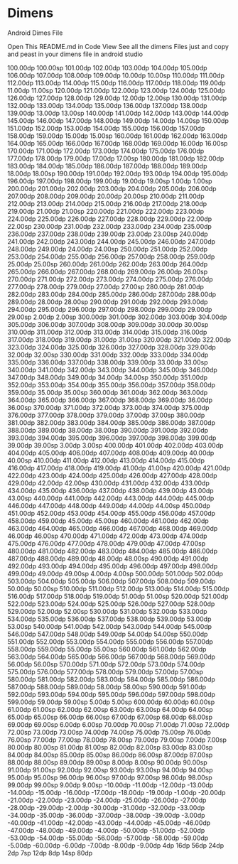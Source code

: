 # Dimens
Android Dimes File

Open This README.md in Code View See all the dimens Files just and copy and peast in your dimens file in android studio

 <dimen name="_100sdp">100.00dp</dimen>
    <dimen name="_100ssp">100.00sp</dimen>
    <dimen name="_101sdp">101.00dp</dimen>
    <dimen name="_102sdp">102.00dp</dimen>
    <dimen name="_103sdp">103.00dp</dimen>
    <dimen name="_104sdp">104.00dp</dimen>
    <dimen name="_105sdp">105.00dp</dimen>
    <dimen name="_106sdp">106.00dp</dimen>
    <dimen name="_107sdp">107.00dp</dimen>
    <dimen name="_108sdp">108.00dp</dimen>
    <dimen name="_109sdp">109.00dp</dimen>
    <dimen name="_10sdp">10.00dp</dimen>
    <dimen name="_10ssp">10.00sp</dimen>
    <dimen name="_110sdp">110.00dp</dimen>
    <dimen name="_111sdp">111.00dp</dimen>
    <dimen name="_112sdp">112.00dp</dimen>
    <dimen name="_113sdp">113.00dp</dimen>
    <dimen name="_114sdp">114.00dp</dimen>
    <dimen name="_115sdp">115.00dp</dimen>
    <dimen name="_116sdp">116.00dp</dimen>
    <dimen name="_117sdp">117.00dp</dimen>
    <dimen name="_118sdp">118.00dp</dimen>
    <dimen name="_119sdp">119.00dp</dimen>
    <dimen name="_11sdp">11.00dp</dimen>
    <dimen name="_11ssp">11.00sp</dimen>
    <dimen name="_120sdp">120.00dp</dimen>
    <dimen name="_121sdp">121.00dp</dimen>
    <dimen name="_122sdp">122.00dp</dimen>
    <dimen name="_123sdp">123.00dp</dimen>
    <dimen name="_124sdp">124.00dp</dimen>
    <dimen name="_125sdp">125.00dp</dimen>
    <dimen name="_126sdp">126.00dp</dimen>
    <dimen name="_127sdp">127.00dp</dimen>
    <dimen name="_128sdp">128.00dp</dimen>
    <dimen name="_129sdp">129.00dp</dimen>
    <dimen name="_12sdp">12.00dp</dimen>
    <dimen name="_12ssp">12.00sp</dimen>
    <dimen name="_130sdp">130.00dp</dimen>
    <dimen name="_131sdp">131.00dp</dimen>
    <dimen name="_132sdp">132.00dp</dimen>
    <dimen name="_133sdp">133.00dp</dimen>
    <dimen name="_134sdp">134.00dp</dimen>
    <dimen name="_135sdp">135.00dp</dimen>
    <dimen name="_136sdp">136.00dp</dimen>
    <dimen name="_137sdp">137.00dp</dimen>
    <dimen name="_138sdp">138.00dp</dimen>
    <dimen name="_139sdp">139.00dp</dimen>
    <dimen name="_13sdp">13.00dp</dimen>
    <dimen name="_13ssp">13.00sp</dimen>
    <dimen name="_140sdp">140.00dp</dimen>
    <dimen name="_141sdp">141.00dp</dimen>
    <dimen name="_142sdp">142.00dp</dimen>
    <dimen name="_143sdp">143.00dp</dimen>
    <dimen name="_144sdp">144.00dp</dimen>
    <dimen name="_145sdp">145.00dp</dimen>
    <dimen name="_146sdp">146.00dp</dimen>
    <dimen name="_147sdp">147.00dp</dimen>
    <dimen name="_148sdp">148.00dp</dimen>
    <dimen name="_149sdp">149.00dp</dimen>
    <dimen name="_14sdp">14.00dp</dimen>
    <dimen name="_14ssp">14.00sp</dimen>
    <dimen name="_150sdp">150.00dp</dimen>
    <dimen name="_151sdp">151.00dp</dimen>
    <dimen name="_152sdp">152.00dp</dimen>
    <dimen name="_153sdp">153.00dp</dimen>
    <dimen name="_154sdp">154.00dp</dimen>
    <dimen name="_155sdp">155.00dp</dimen>
    <dimen name="_156sdp">156.00dp</dimen>
    <dimen name="_157sdp">157.00dp</dimen>
    <dimen name="_158sdp">158.00dp</dimen>
    <dimen name="_159sdp">159.00dp</dimen>
    <dimen name="_15sdp">15.00dp</dimen>
    <dimen name="_15ssp">15.00sp</dimen>
    <dimen name="_160sdp">160.00dp</dimen>
    <dimen name="_161sdp">161.00dp</dimen>
    <dimen name="_162sdp">162.00dp</dimen>
    <dimen name="_163sdp">163.00dp</dimen>
    <dimen name="_164sdp">164.00dp</dimen>
    <dimen name="_165sdp">165.00dp</dimen>
    <dimen name="_166sdp">166.00dp</dimen>
    <dimen name="_167sdp">167.00dp</dimen>
    <dimen name="_168sdp">168.00dp</dimen>
    <dimen name="_169sdp">169.00dp</dimen>
    <dimen name="_16sdp">16.00dp</dimen>
    <dimen name="_16ssp">16.00sp</dimen>
    <dimen name="_170sdp">170.00dp</dimen>
    <dimen name="_171sdp">171.00dp</dimen>
    <dimen name="_172sdp">172.00dp</dimen>
    <dimen name="_173sdp">173.00dp</dimen>
    <dimen name="_174sdp">174.00dp</dimen>
    <dimen name="_175sdp">175.00dp</dimen>
    <dimen name="_176sdp">176.00dp</dimen>
    <dimen name="_177sdp">177.00dp</dimen>
    <dimen name="_178sdp">178.00dp</dimen>
    <dimen name="_179sdp">179.00dp</dimen>
    <dimen name="_17sdp">17.00dp</dimen>
    <dimen name="_17ssp">17.00sp</dimen>
    <dimen name="_180sdp">180.00dp</dimen>
    <dimen name="_181sdp">181.00dp</dimen>
    <dimen name="_182sdp">182.00dp</dimen>
    <dimen name="_183sdp">183.00dp</dimen>
    <dimen name="_184sdp">184.00dp</dimen>
    <dimen name="_185sdp">185.00dp</dimen>
    <dimen name="_186sdp">186.00dp</dimen>
    <dimen name="_187sdp">187.00dp</dimen>
    <dimen name="_188sdp">188.00dp</dimen>
    <dimen name="_189sdp">189.00dp</dimen>
    <dimen name="_18sdp">18.00dp</dimen>
    <dimen name="_18ssp">18.00sp</dimen>
    <dimen name="_190sdp">190.00dp</dimen>
    <dimen name="_191sdp">191.00dp</dimen>
    <dimen name="_192sdp">192.00dp</dimen>
    <dimen name="_193sdp">193.00dp</dimen>
    <dimen name="_194sdp">194.00dp</dimen>
    <dimen name="_195sdp">195.00dp</dimen>
    <dimen name="_196sdp">196.00dp</dimen>
    <dimen name="_197sdp">197.00dp</dimen>
    <dimen name="_198sdp">198.00dp</dimen>
    <dimen name="_199sdp">199.00dp</dimen>
    <dimen name="_19sdp">19.00dp</dimen>
    <dimen name="_19ssp">19.00sp</dimen>
    <dimen name="_1sdp">1.00dp</dimen>
    <dimen name="_1ssp">1.00sp</dimen>
    <dimen name="_200sdp">200.00dp</dimen>
    <dimen name="_201sdp">201.00dp</dimen>
    <dimen name="_202sdp">202.00dp</dimen>
    <dimen name="_203sdp">203.00dp</dimen>
    <dimen name="_204sdp">204.00dp</dimen>
    <dimen name="_205sdp">205.00dp</dimen>
    <dimen name="_206sdp">206.00dp</dimen>
    <dimen name="_207sdp">207.00dp</dimen>
    <dimen name="_208sdp">208.00dp</dimen>
    <dimen name="_209sdp">209.00dp</dimen>
    <dimen name="_20sdp">20.00dp</dimen>
    <dimen name="_20ssp">20.00sp</dimen>
    <dimen name="_210sdp">210.00dp</dimen>
    <dimen name="_211sdp">211.00dp</dimen>
    <dimen name="_212sdp">212.00dp</dimen>
    <dimen name="_213sdp">213.00dp</dimen>
    <dimen name="_214sdp">214.00dp</dimen>
    <dimen name="_215sdp">215.00dp</dimen>
    <dimen name="_216sdp">216.00dp</dimen>
    <dimen name="_217sdp">217.00dp</dimen>
    <dimen name="_218sdp">218.00dp</dimen>
    <dimen name="_219sdp">219.00dp</dimen>
    <dimen name="_21sdp">21.00dp</dimen>
    <dimen name="_21ssp">21.00sp</dimen>
    <dimen name="_220sdp">220.00dp</dimen>
    <dimen name="_221sdp">221.00dp</dimen>
    <dimen name="_222sdp">222.00dp</dimen>
    <dimen name="_223sdp">223.00dp</dimen>
    <dimen name="_224sdp">224.00dp</dimen>
    <dimen name="_225sdp">225.00dp</dimen>
    <dimen name="_226sdp">226.00dp</dimen>
    <dimen name="_227sdp">227.00dp</dimen>
    <dimen name="_228sdp">228.00dp</dimen>
    <dimen name="_229sdp">229.00dp</dimen>
    <dimen name="_22sdp">22.00dp</dimen>
    <dimen name="_22ssp">22.00sp</dimen>
    <dimen name="_230sdp">230.00dp</dimen>
    <dimen name="_231sdp">231.00dp</dimen>
    <dimen name="_232sdp">232.00dp</dimen>
    <dimen name="_233sdp">233.00dp</dimen>
    <dimen name="_234sdp">234.00dp</dimen>
    <dimen name="_235sdp">235.00dp</dimen>
    <dimen name="_236sdp">236.00dp</dimen>
    <dimen name="_237sdp">237.00dp</dimen>
    <dimen name="_238sdp">238.00dp</dimen>
    <dimen name="_239sdp">239.00dp</dimen>
    <dimen name="_23sdp">23.00dp</dimen>
    <dimen name="_23ssp">23.00sp</dimen>
    <dimen name="_240sdp">240.00dp</dimen>
    <dimen name="_241sdp">241.00dp</dimen>
    <dimen name="_242sdp">242.00dp</dimen>
    <dimen name="_243sdp">243.00dp</dimen>
    <dimen name="_244sdp">244.00dp</dimen>
    <dimen name="_245sdp">245.00dp</dimen>
    <dimen name="_246sdp">246.00dp</dimen>
    <dimen name="_247sdp">247.00dp</dimen>
    <dimen name="_248sdp">248.00dp</dimen>
    <dimen name="_249sdp">249.00dp</dimen>
    <dimen name="_24sdp">24.00dp</dimen>
    <dimen name="_24ssp">24.00sp</dimen>
    <dimen name="_250sdp">250.00dp</dimen>
    <dimen name="_251sdp">251.00dp</dimen>
    <dimen name="_252sdp">252.00dp</dimen>
    <dimen name="_253sdp">253.00dp</dimen>
    <dimen name="_254sdp">254.00dp</dimen>
    <dimen name="_255sdp">255.00dp</dimen>
    <dimen name="_256sdp">256.00dp</dimen>
    <dimen name="_257sdp">257.00dp</dimen>
    <dimen name="_258sdp">258.00dp</dimen>
    <dimen name="_259sdp">259.00dp</dimen>
    <dimen name="_25sdp">25.00dp</dimen>
    <dimen name="_25ssp">25.00sp</dimen>
    <dimen name="_260sdp">260.00dp</dimen>
    <dimen name="_261sdp">261.00dp</dimen>
    <dimen name="_262sdp">262.00dp</dimen>
    <dimen name="_263sdp">263.00dp</dimen>
    <dimen name="_264sdp">264.00dp</dimen>
    <dimen name="_265sdp">265.00dp</dimen>
    <dimen name="_266sdp">266.00dp</dimen>
    <dimen name="_267sdp">267.00dp</dimen>
    <dimen name="_268sdp">268.00dp</dimen>
    <dimen name="_269sdp">269.00dp</dimen>
    <dimen name="_26sdp">26.00dp</dimen>
    <dimen name="_26ssp">26.00sp</dimen>
    <dimen name="_270sdp">270.00dp</dimen>
    <dimen name="_271sdp">271.00dp</dimen>
    <dimen name="_272sdp">272.00dp</dimen>
    <dimen name="_273sdp">273.00dp</dimen>
    <dimen name="_274sdp">274.00dp</dimen>
    <dimen name="_275sdp">275.00dp</dimen>
    <dimen name="_276sdp">276.00dp</dimen>
    <dimen name="_277sdp">277.00dp</dimen>
    <dimen name="_278sdp">278.00dp</dimen>
    <dimen name="_279sdp">279.00dp</dimen>
    <dimen name="_27sdp">27.00dp</dimen>
    <dimen name="_27ssp">27.00sp</dimen>
    <dimen name="_280sdp">280.00dp</dimen>
    <dimen name="_281sdp">281.00dp</dimen>
    <dimen name="_282sdp">282.00dp</dimen>
    <dimen name="_283sdp">283.00dp</dimen>
    <dimen name="_284sdp">284.00dp</dimen>
    <dimen name="_285sdp">285.00dp</dimen>
    <dimen name="_286sdp">286.00dp</dimen>
    <dimen name="_287sdp">287.00dp</dimen>
    <dimen name="_288sdp">288.00dp</dimen>
    <dimen name="_289sdp">289.00dp</dimen>
    <dimen name="_28sdp">28.00dp</dimen>
    <dimen name="_28ssp">28.00sp</dimen>
    <dimen name="_290sdp">290.00dp</dimen>
    <dimen name="_291sdp">291.00dp</dimen>
    <dimen name="_292sdp">292.00dp</dimen>
    <dimen name="_293sdp">293.00dp</dimen>
    <dimen name="_294sdp">294.00dp</dimen>
    <dimen name="_295sdp">295.00dp</dimen>
    <dimen name="_296sdp">296.00dp</dimen>
    <dimen name="_297sdp">297.00dp</dimen>
    <dimen name="_298sdp">298.00dp</dimen>
    <dimen name="_299sdp">299.00dp</dimen>
    <dimen name="_29sdp">29.00dp</dimen>
    <dimen name="_29ssp">29.00sp</dimen>
    <dimen name="_2sdp">2.00dp</dimen>
    <dimen name="_2ssp">2.00sp</dimen>
    <dimen name="_300sdp">300.00dp</dimen>
    <dimen name="_301sdp">301.00dp</dimen>
    <dimen name="_302sdp">302.00dp</dimen>
    <dimen name="_303sdp">303.00dp</dimen>
    <dimen name="_304sdp">304.00dp</dimen>
    <dimen name="_305sdp">305.00dp</dimen>
    <dimen name="_306sdp">306.00dp</dimen>
    <dimen name="_307sdp">307.00dp</dimen>
    <dimen name="_308sdp">308.00dp</dimen>
    <dimen name="_309sdp">309.00dp</dimen>
    <dimen name="_30sdp">30.00dp</dimen>
    <dimen name="_30ssp">30.00sp</dimen>
    <dimen name="_310sdp">310.00dp</dimen>
    <dimen name="_311sdp">311.00dp</dimen>
    <dimen name="_312sdp">312.00dp</dimen>
    <dimen name="_313sdp">313.00dp</dimen>
    <dimen name="_314sdp">314.00dp</dimen>
    <dimen name="_315sdp">315.00dp</dimen>
    <dimen name="_316sdp">316.00dp</dimen>
    <dimen name="_317sdp">317.00dp</dimen>
    <dimen name="_318sdp">318.00dp</dimen>
    <dimen name="_319sdp">319.00dp</dimen>
    <dimen name="_31sdp">31.00dp</dimen>
    <dimen name="_31ssp">31.00sp</dimen>
    <dimen name="_320sdp">320.00dp</dimen>
    <dimen name="_321sdp">321.00dp</dimen>
    <dimen name="_322sdp">322.00dp</dimen>
    <dimen name="_323sdp">323.00dp</dimen>
    <dimen name="_324sdp">324.00dp</dimen>
    <dimen name="_325sdp">325.00dp</dimen>
    <dimen name="_326sdp">326.00dp</dimen>
    <dimen name="_327sdp">327.00dp</dimen>
    <dimen name="_328sdp">328.00dp</dimen>
    <dimen name="_329sdp">329.00dp</dimen>
    <dimen name="_32sdp">32.00dp</dimen>
    <dimen name="_32ssp">32.00sp</dimen>
    <dimen name="_330sdp">330.00dp</dimen>
    <dimen name="_331sdp">331.00dp</dimen>
    <dimen name="_332sdp">332.00dp</dimen>
    <dimen name="_333sdp">333.00dp</dimen>
    <dimen name="_334sdp">334.00dp</dimen>
    <dimen name="_335sdp">335.00dp</dimen>
    <dimen name="_336sdp">336.00dp</dimen>
    <dimen name="_337sdp">337.00dp</dimen>
    <dimen name="_338sdp">338.00dp</dimen>
    <dimen name="_339sdp">339.00dp</dimen>
    <dimen name="_33sdp">33.00dp</dimen>
    <dimen name="_33ssp">33.00sp</dimen>
    <dimen name="_340sdp">340.00dp</dimen>
    <dimen name="_341sdp">341.00dp</dimen>
    <dimen name="_342sdp">342.00dp</dimen>
    <dimen name="_343sdp">343.00dp</dimen>
    <dimen name="_344sdp">344.00dp</dimen>
    <dimen name="_345sdp">345.00dp</dimen>
    <dimen name="_346sdp">346.00dp</dimen>
    <dimen name="_347sdp">347.00dp</dimen>
    <dimen name="_348sdp">348.00dp</dimen>
    <dimen name="_349sdp">349.00dp</dimen>
    <dimen name="_34sdp">34.00dp</dimen>
    <dimen name="_34ssp">34.00sp</dimen>
    <dimen name="_350sdp">350.00dp</dimen>
    <dimen name="_351sdp">351.00dp</dimen>
    <dimen name="_352sdp">352.00dp</dimen>
    <dimen name="_353sdp">353.00dp</dimen>
    <dimen name="_354sdp">354.00dp</dimen>
    <dimen name="_355sdp">355.00dp</dimen>
    <dimen name="_356sdp">356.00dp</dimen>
    <dimen name="_357sdp">357.00dp</dimen>
    <dimen name="_358sdp">358.00dp</dimen>
    <dimen name="_359sdp">359.00dp</dimen>
    <dimen name="_35sdp">35.00dp</dimen>
    <dimen name="_35ssp">35.00sp</dimen>
    <dimen name="_360sdp">360.00dp</dimen>
    <dimen name="_361sdp">361.00dp</dimen>
    <dimen name="_362sdp">362.00dp</dimen>
    <dimen name="_363sdp">363.00dp</dimen>
    <dimen name="_364sdp">364.00dp</dimen>
    <dimen name="_365sdp">365.00dp</dimen>
    <dimen name="_366sdp">366.00dp</dimen>
    <dimen name="_367sdp">367.00dp</dimen>
    <dimen name="_368sdp">368.00dp</dimen>
    <dimen name="_369sdp">369.00dp</dimen>
    <dimen name="_36sdp">36.00dp</dimen>
    <dimen name="_36ssp">36.00sp</dimen>
    <dimen name="_370sdp">370.00dp</dimen>
    <dimen name="_371sdp">371.00dp</dimen>
    <dimen name="_372sdp">372.00dp</dimen>
    <dimen name="_373sdp">373.00dp</dimen>
    <dimen name="_374sdp">374.00dp</dimen>
    <dimen name="_375sdp">375.00dp</dimen>
    <dimen name="_376sdp">376.00dp</dimen>
    <dimen name="_377sdp">377.00dp</dimen>
    <dimen name="_378sdp">378.00dp</dimen>
    <dimen name="_379sdp">379.00dp</dimen>
    <dimen name="_37sdp">37.00dp</dimen>
    <dimen name="_37ssp">37.00sp</dimen>
    <dimen name="_380sdp">380.00dp</dimen>
    <dimen name="_381sdp">381.00dp</dimen>
    <dimen name="_382sdp">382.00dp</dimen>
    <dimen name="_383sdp">383.00dp</dimen>
    <dimen name="_384sdp">384.00dp</dimen>
    <dimen name="_385sdp">385.00dp</dimen>
    <dimen name="_386sdp">386.00dp</dimen>
    <dimen name="_387sdp">387.00dp</dimen>
    <dimen name="_388sdp">388.00dp</dimen>
    <dimen name="_389sdp">389.00dp</dimen>
    <dimen name="_38sdp">38.00dp</dimen>
    <dimen name="_38ssp">38.00sp</dimen>
    <dimen name="_390sdp">390.00dp</dimen>
    <dimen name="_391sdp">391.00dp</dimen>
    <dimen name="_392sdp">392.00dp</dimen>
    <dimen name="_393sdp">393.00dp</dimen>
    <dimen name="_394sdp">394.00dp</dimen>
    <dimen name="_395sdp">395.00dp</dimen>
    <dimen name="_396sdp">396.00dp</dimen>
    <dimen name="_397sdp">397.00dp</dimen>
    <dimen name="_398sdp">398.00dp</dimen>
    <dimen name="_399sdp">399.00dp</dimen>
    <dimen name="_39sdp">39.00dp</dimen>
    <dimen name="_39ssp">39.00sp</dimen>
    <dimen name="_3sdp">3.00dp</dimen>
    <dimen name="_3ssp">3.00sp</dimen>
    <dimen name="_400sdp">400.00dp</dimen>
    <dimen name="_401sdp">401.00dp</dimen>
    <dimen name="_402sdp">402.00dp</dimen>
    <dimen name="_403sdp">403.00dp</dimen>
    <dimen name="_404sdp">404.00dp</dimen>
    <dimen name="_405sdp">405.00dp</dimen>
    <dimen name="_406sdp">406.00dp</dimen>
    <dimen name="_407sdp">407.00dp</dimen>
    <dimen name="_408sdp">408.00dp</dimen>
    <dimen name="_409sdp">409.00dp</dimen>
    <dimen name="_40sdp">40.00dp</dimen>
    <dimen name="_40ssp">40.00sp</dimen>
    <dimen name="_410sdp">410.00dp</dimen>
    <dimen name="_411sdp">411.00dp</dimen>
    <dimen name="_412sdp">412.00dp</dimen>
    <dimen name="_413sdp">413.00dp</dimen>
    <dimen name="_414sdp">414.00dp</dimen>
    <dimen name="_415sdp">415.00dp</dimen>
    <dimen name="_416sdp">416.00dp</dimen>
    <dimen name="_417sdp">417.00dp</dimen>
    <dimen name="_418sdp">418.00dp</dimen>
    <dimen name="_419sdp">419.00dp</dimen>
    <dimen name="_41sdp">41.00dp</dimen>
    <dimen name="_41ssp">41.00sp</dimen>
    <dimen name="_420sdp">420.00dp</dimen>
    <dimen name="_421sdp">421.00dp</dimen>
    <dimen name="_422sdp">422.00dp</dimen>
    <dimen name="_423sdp">423.00dp</dimen>
    <dimen name="_424sdp">424.00dp</dimen>
    <dimen name="_425sdp">425.00dp</dimen>
    <dimen name="_426sdp">426.00dp</dimen>
    <dimen name="_427sdp">427.00dp</dimen>
    <dimen name="_428sdp">428.00dp</dimen>
    <dimen name="_429sdp">429.00dp</dimen>
    <dimen name="_42sdp">42.00dp</dimen>
    <dimen name="_42ssp">42.00sp</dimen>
    <dimen name="_430sdp">430.00dp</dimen>
    <dimen name="_431sdp">431.00dp</dimen>
    <dimen name="_432sdp">432.00dp</dimen>
    <dimen name="_433sdp">433.00dp</dimen>
    <dimen name="_434sdp">434.00dp</dimen>
    <dimen name="_435sdp">435.00dp</dimen>
    <dimen name="_436sdp">436.00dp</dimen>
    <dimen name="_437sdp">437.00dp</dimen>
    <dimen name="_438sdp">438.00dp</dimen>
    <dimen name="_439sdp">439.00dp</dimen>
    <dimen name="_43sdp">43.00dp</dimen>
    <dimen name="_43ssp">43.00sp</dimen>
    <dimen name="_440sdp">440.00dp</dimen>
    <dimen name="_441sdp">441.00dp</dimen>
    <dimen name="_442sdp">442.00dp</dimen>
    <dimen name="_443sdp">443.00dp</dimen>
    <dimen name="_444sdp">444.00dp</dimen>
    <dimen name="_445sdp">445.00dp</dimen>
    <dimen name="_446sdp">446.00dp</dimen>
    <dimen name="_447sdp">447.00dp</dimen>
    <dimen name="_448sdp">448.00dp</dimen>
    <dimen name="_449sdp">449.00dp</dimen>
    <dimen name="_44sdp">44.00dp</dimen>
    <dimen name="_44ssp">44.00sp</dimen>
    <dimen name="_450sdp">450.00dp</dimen>
    <dimen name="_451sdp">451.00dp</dimen>
    <dimen name="_452sdp">452.00dp</dimen>
    <dimen name="_453sdp">453.00dp</dimen>
    <dimen name="_454sdp">454.00dp</dimen>
    <dimen name="_455sdp">455.00dp</dimen>
    <dimen name="_456sdp">456.00dp</dimen>
    <dimen name="_457sdp">457.00dp</dimen>
    <dimen name="_458sdp">458.00dp</dimen>
    <dimen name="_459sdp">459.00dp</dimen>
    <dimen name="_45sdp">45.00dp</dimen>
    <dimen name="_45ssp">45.00sp</dimen>
    <dimen name="_460sdp">460.00dp</dimen>
    <dimen name="_461sdp">461.00dp</dimen>
    <dimen name="_462sdp">462.00dp</dimen>
    <dimen name="_463sdp">463.00dp</dimen>
    <dimen name="_464sdp">464.00dp</dimen>
    <dimen name="_465sdp">465.00dp</dimen>
    <dimen name="_466sdp">466.00dp</dimen>
    <dimen name="_467sdp">467.00dp</dimen>
    <dimen name="_468sdp">468.00dp</dimen>
    <dimen name="_469sdp">469.00dp</dimen>
    <dimen name="_46sdp">46.00dp</dimen>
    <dimen name="_46ssp">46.00sp</dimen>
    <dimen name="_470sdp">470.00dp</dimen>
    <dimen name="_471sdp">471.00dp</dimen>
    <dimen name="_472sdp">472.00dp</dimen>
    <dimen name="_473sdp">473.00dp</dimen>
    <dimen name="_474sdp">474.00dp</dimen>
    <dimen name="_475sdp">475.00dp</dimen>
    <dimen name="_476sdp">476.00dp</dimen>
    <dimen name="_477sdp">477.00dp</dimen>
    <dimen name="_478sdp">478.00dp</dimen>
    <dimen name="_479sdp">479.00dp</dimen>
    <dimen name="_47sdp">47.00dp</dimen>
    <dimen name="_47ssp">47.00sp</dimen>
    <dimen name="_480sdp">480.00dp</dimen>
    <dimen name="_481sdp">481.00dp</dimen>
    <dimen name="_482sdp">482.00dp</dimen>
    <dimen name="_483sdp">483.00dp</dimen>
    <dimen name="_484sdp">484.00dp</dimen>
    <dimen name="_485sdp">485.00dp</dimen>
    <dimen name="_486sdp">486.00dp</dimen>
    <dimen name="_487sdp">487.00dp</dimen>
    <dimen name="_488sdp">488.00dp</dimen>
    <dimen name="_489sdp">489.00dp</dimen>
    <dimen name="_48sdp">48.00dp</dimen>
    <dimen name="_48ssp">48.00sp</dimen>
    <dimen name="_490sdp">490.00dp</dimen>
    <dimen name="_491sdp">491.00dp</dimen>
    <dimen name="_492sdp">492.00dp</dimen>
    <dimen name="_493sdp">493.00dp</dimen>
    <dimen name="_494sdp">494.00dp</dimen>
    <dimen name="_495sdp">495.00dp</dimen>
    <dimen name="_496sdp">496.00dp</dimen>
    <dimen name="_497sdp">497.00dp</dimen>
    <dimen name="_498sdp">498.00dp</dimen>
    <dimen name="_499sdp">499.00dp</dimen>
    <dimen name="_49sdp">49.00dp</dimen>
    <dimen name="_49ssp">49.00sp</dimen>
    <dimen name="_4sdp">4.00dp</dimen>
    <dimen name="_4ssp">4.00sp</dimen>
    <dimen name="_500sdp">500.00dp</dimen>
    <dimen name="_501sdp">501.00dp</dimen>
    <dimen name="_502sdp">502.00dp</dimen>
    <dimen name="_503sdp">503.00dp</dimen>
    <dimen name="_504sdp">504.00dp</dimen>
    <dimen name="_505sdp">505.00dp</dimen>
    <dimen name="_506sdp">506.00dp</dimen>
    <dimen name="_507sdp">507.00dp</dimen>
    <dimen name="_508sdp">508.00dp</dimen>
    <dimen name="_509sdp">509.00dp</dimen>
    <dimen name="_50sdp">50.00dp</dimen>
    <dimen name="_50ssp">50.00sp</dimen>
    <dimen name="_510sdp">510.00dp</dimen>
    <dimen name="_511sdp">511.00dp</dimen>
    <dimen name="_512sdp">512.00dp</dimen>
    <dimen name="_513sdp">513.00dp</dimen>
    <dimen name="_514sdp">514.00dp</dimen>
    <dimen name="_515sdp">515.00dp</dimen>
    <dimen name="_516sdp">516.00dp</dimen>
    <dimen name="_517sdp">517.00dp</dimen>
    <dimen name="_518sdp">518.00dp</dimen>
    <dimen name="_519sdp">519.00dp</dimen>
    <dimen name="_51sdp">51.00dp</dimen>
    <dimen name="_51ssp">51.00sp</dimen>
    <dimen name="_520sdp">520.00dp</dimen>
    <dimen name="_521sdp">521.00dp</dimen>
    <dimen name="_522sdp">522.00dp</dimen>
    <dimen name="_523sdp">523.00dp</dimen>
    <dimen name="_524sdp">524.00dp</dimen>
    <dimen name="_525sdp">525.00dp</dimen>
    <dimen name="_526sdp">526.00dp</dimen>
    <dimen name="_527sdp">527.00dp</dimen>
    <dimen name="_528sdp">528.00dp</dimen>
    <dimen name="_529sdp">529.00dp</dimen>
    <dimen name="_52sdp">52.00dp</dimen>
    <dimen name="_52ssp">52.00sp</dimen>
    <dimen name="_530sdp">530.00dp</dimen>
    <dimen name="_531sdp">531.00dp</dimen>
    <dimen name="_532sdp">532.00dp</dimen>
    <dimen name="_533sdp">533.00dp</dimen>
    <dimen name="_534sdp">534.00dp</dimen>
    <dimen name="_535sdp">535.00dp</dimen>
    <dimen name="_536sdp">536.00dp</dimen>
    <dimen name="_537sdp">537.00dp</dimen>
    <dimen name="_538sdp">538.00dp</dimen>
    <dimen name="_539sdp">539.00dp</dimen>
    <dimen name="_53sdp">53.00dp</dimen>
    <dimen name="_53ssp">53.00sp</dimen>
    <dimen name="_540sdp">540.00dp</dimen>
    <dimen name="_541sdp">541.00dp</dimen>
    <dimen name="_542sdp">542.00dp</dimen>
    <dimen name="_543sdp">543.00dp</dimen>
    <dimen name="_544sdp">544.00dp</dimen>
    <dimen name="_545sdp">545.00dp</dimen>
    <dimen name="_546sdp">546.00dp</dimen>
    <dimen name="_547sdp">547.00dp</dimen>
    <dimen name="_548sdp">548.00dp</dimen>
    <dimen name="_549sdp">549.00dp</dimen>
    <dimen name="_54sdp">54.00dp</dimen>
    <dimen name="_54ssp">54.00sp</dimen>
    <dimen name="_550sdp">550.00dp</dimen>
    <dimen name="_551sdp">551.00dp</dimen>
    <dimen name="_552sdp">552.00dp</dimen>
    <dimen name="_553sdp">553.00dp</dimen>
    <dimen name="_554sdp">554.00dp</dimen>
    <dimen name="_555sdp">555.00dp</dimen>
    <dimen name="_556sdp">556.00dp</dimen>
    <dimen name="_557sdp">557.00dp</dimen>
    <dimen name="_558sdp">558.00dp</dimen>
    <dimen name="_559sdp">559.00dp</dimen>
    <dimen name="_55sdp">55.00dp</dimen>
    <dimen name="_55ssp">55.00sp</dimen>
    <dimen name="_560sdp">560.00dp</dimen>
    <dimen name="_561sdp">561.00dp</dimen>
    <dimen name="_562sdp">562.00dp</dimen>
    <dimen name="_563sdp">563.00dp</dimen>
    <dimen name="_564sdp">564.00dp</dimen>
    <dimen name="_565sdp">565.00dp</dimen>
    <dimen name="_566sdp">566.00dp</dimen>
    <dimen name="_567sdp">567.00dp</dimen>
    <dimen name="_568sdp">568.00dp</dimen>
    <dimen name="_569sdp">569.00dp</dimen>
    <dimen name="_56sdp">56.00dp</dimen>
    <dimen name="_56ssp">56.00sp</dimen>
    <dimen name="_570sdp">570.00dp</dimen>
    <dimen name="_571sdp">571.00dp</dimen>
    <dimen name="_572sdp">572.00dp</dimen>
    <dimen name="_573sdp">573.00dp</dimen>
    <dimen name="_574sdp">574.00dp</dimen>
    <dimen name="_575sdp">575.00dp</dimen>
    <dimen name="_576sdp">576.00dp</dimen>
    <dimen name="_577sdp">577.00dp</dimen>
    <dimen name="_578sdp">578.00dp</dimen>
    <dimen name="_579sdp">579.00dp</dimen>
    <dimen name="_57sdp">57.00dp</dimen>
    <dimen name="_57ssp">57.00sp</dimen>
    <dimen name="_580sdp">580.00dp</dimen>
    <dimen name="_581sdp">581.00dp</dimen>
    <dimen name="_582sdp">582.00dp</dimen>
    <dimen name="_583sdp">583.00dp</dimen>
    <dimen name="_584sdp">584.00dp</dimen>
    <dimen name="_585sdp">585.00dp</dimen>
    <dimen name="_586sdp">586.00dp</dimen>
    <dimen name="_587sdp">587.00dp</dimen>
    <dimen name="_588sdp">588.00dp</dimen>
    <dimen name="_589sdp">589.00dp</dimen>
    <dimen name="_58sdp">58.00dp</dimen>
    <dimen name="_58ssp">58.00sp</dimen>
    <dimen name="_590sdp">590.00dp</dimen>
    <dimen name="_591sdp">591.00dp</dimen>
    <dimen name="_592sdp">592.00dp</dimen>
    <dimen name="_593sdp">593.00dp</dimen>
    <dimen name="_594sdp">594.00dp</dimen>
    <dimen name="_595sdp">595.00dp</dimen>
    <dimen name="_596sdp">596.00dp</dimen>
    <dimen name="_597sdp">597.00dp</dimen>
    <dimen name="_598sdp">598.00dp</dimen>
    <dimen name="_599sdp">599.00dp</dimen>
    <dimen name="_59sdp">59.00dp</dimen>
    <dimen name="_59ssp">59.00sp</dimen>
    <dimen name="_5sdp">5.00dp</dimen>
    <dimen name="_5ssp">5.00sp</dimen>
    <dimen name="_600sdp">600.00dp</dimen>
    <dimen name="_60sdp">60.00dp</dimen>
    <dimen name="_60ssp">60.00sp</dimen>
    <dimen name="_61sdp">61.00dp</dimen>
    <dimen name="_61ssp">61.00sp</dimen>
    <dimen name="_62sdp">62.00dp</dimen>
    <dimen name="_62ssp">62.00sp</dimen>
    <dimen name="_63sdp">63.00dp</dimen>
    <dimen name="_63ssp">63.00sp</dimen>
    <dimen name="_64sdp">64.00dp</dimen>
    <dimen name="_64ssp">64.00sp</dimen>
    <dimen name="_65sdp">65.00dp</dimen>
    <dimen name="_65ssp">65.00sp</dimen>
    <dimen name="_66sdp">66.00dp</dimen>
    <dimen name="_66ssp">66.00sp</dimen>
    <dimen name="_67sdp">67.00dp</dimen>
    <dimen name="_67ssp">67.00sp</dimen>
    <dimen name="_68sdp">68.00dp</dimen>
    <dimen name="_68ssp">68.00sp</dimen>
    <dimen name="_69sdp">69.00dp</dimen>
    <dimen name="_69ssp">69.00sp</dimen>
    <dimen name="_6sdp">6.00dp</dimen>
    <dimen name="_6ssp">6.00sp</dimen>
    <dimen name="_70sdp">70.00dp</dimen>
    <dimen name="_70ssp">70.00sp</dimen>
    <dimen name="_71sdp">71.00dp</dimen>
    <dimen name="_71ssp">71.00sp</dimen>
    <dimen name="_72sdp">72.00dp</dimen>
    <dimen name="_72ssp">72.00sp</dimen>
    <dimen name="_73sdp">73.00dp</dimen>
    <dimen name="_73ssp">73.00sp</dimen>
    <dimen name="_74sdp">74.00dp</dimen>
    <dimen name="_74ssp">74.00sp</dimen>
    <dimen name="_75sdp">75.00dp</dimen>
    <dimen name="_75ssp">75.00sp</dimen>
    <dimen name="_76sdp">76.00dp</dimen>
    <dimen name="_76ssp">76.00sp</dimen>
    <dimen name="_77sdp">77.00dp</dimen>
    <dimen name="_77ssp">77.00sp</dimen>
    <dimen name="_78sdp">78.00dp</dimen>
    <dimen name="_78ssp">78.00sp</dimen>
    <dimen name="_79sdp">79.00dp</dimen>
    <dimen name="_79ssp">79.00sp</dimen>
    <dimen name="_7sdp">7.00dp</dimen>
    <dimen name="_7ssp">7.00sp</dimen>
    <dimen name="_80sdp">80.00dp</dimen>
    <dimen name="_80ssp">80.00sp</dimen>
    <dimen name="_81sdp">81.00dp</dimen>
    <dimen name="_81ssp">81.00sp</dimen>
    <dimen name="_82sdp">82.00dp</dimen>
    <dimen name="_82ssp">82.00sp</dimen>
    <dimen name="_83sdp">83.00dp</dimen>
    <dimen name="_83ssp">83.00sp</dimen>
    <dimen name="_84sdp">84.00dp</dimen>
    <dimen name="_84ssp">84.00sp</dimen>
    <dimen name="_85sdp">85.00dp</dimen>
    <dimen name="_85ssp">85.00sp</dimen>
    <dimen name="_86sdp">86.00dp</dimen>
    <dimen name="_86ssp">86.00sp</dimen>
    <dimen name="_87sdp">87.00dp</dimen>
    <dimen name="_87ssp">87.00sp</dimen>
    <dimen name="_88sdp">88.00dp</dimen>
    <dimen name="_88ssp">88.00sp</dimen>
    <dimen name="_89sdp">89.00dp</dimen>
    <dimen name="_89ssp">89.00sp</dimen>
    <dimen name="_8sdp">8.00dp</dimen>
    <dimen name="_8ssp">8.00sp</dimen>
    <dimen name="_90sdp">90.00dp</dimen>
    <dimen name="_90ssp">90.00sp</dimen>
    <dimen name="_91sdp">91.00dp</dimen>
    <dimen name="_91ssp">91.00sp</dimen>
    <dimen name="_92sdp">92.00dp</dimen>
    <dimen name="_92ssp">92.00sp</dimen>
    <dimen name="_93sdp">93.00dp</dimen>
    <dimen name="_93ssp">93.00sp</dimen>
    <dimen name="_94sdp">94.00dp</dimen>
    <dimen name="_94ssp">94.00sp</dimen>
    <dimen name="_95sdp">95.00dp</dimen>
    <dimen name="_95ssp">95.00sp</dimen>
    <dimen name="_96sdp">96.00dp</dimen>
    <dimen name="_96ssp">96.00sp</dimen>
    <dimen name="_97sdp">97.00dp</dimen>
    <dimen name="_97ssp">97.00sp</dimen>
    <dimen name="_98sdp">98.00dp</dimen>
    <dimen name="_98ssp">98.00sp</dimen>
    <dimen name="_99sdp">99.00dp</dimen>
    <dimen name="_99ssp">99.00sp</dimen>
    <dimen name="_9sdp">9.00dp</dimen>
    <dimen name="_9ssp">9.00sp</dimen>
    <dimen name="_minus10sdp">-10.00dp</dimen>
    <dimen name="_minus11sdp">-11.00dp</dimen>
    <dimen name="_minus12sdp">-12.00dp</dimen>
    <dimen name="_minus13sdp">-13.00dp</dimen>
    <dimen name="_minus14sdp">-14.00dp</dimen>
    <dimen name="_minus15sdp">-15.00dp</dimen>
    <dimen name="_minus16sdp">-16.00dp</dimen>
    <dimen name="_minus17sdp">-17.00dp</dimen>
    <dimen name="_minus18sdp">-18.00dp</dimen>
    <dimen name="_minus19sdp">-19.00dp</dimen>
    <dimen name="_minus1sdp">-1.00dp</dimen>
    <dimen name="_minus20sdp">-20.00dp</dimen>
    <dimen name="_minus21sdp">-21.00dp</dimen>
    <dimen name="_minus22sdp">-22.00dp</dimen>
    <dimen name="_minus23sdp">-23.00dp</dimen>
    <dimen name="_minus24sdp">-24.00dp</dimen>
    <dimen name="_minus25sdp">-25.00dp</dimen>
    <dimen name="_minus26sdp">-26.00dp</dimen>
    <dimen name="_minus27sdp">-27.00dp</dimen>
    <dimen name="_minus28sdp">-28.00dp</dimen>
    <dimen name="_minus29sdp">-29.00dp</dimen>
    <dimen name="_minus2sdp">-2.00dp</dimen>
    <dimen name="_minus30sdp">-30.00dp</dimen>
    <dimen name="_minus31sdp">-31.00dp</dimen>
    <dimen name="_minus32sdp">-32.00dp</dimen>
    <dimen name="_minus33sdp">-33.00dp</dimen>
    <dimen name="_minus34sdp">-34.00dp</dimen>
    <dimen name="_minus35sdp">-35.00dp</dimen>
    <dimen name="_minus36sdp">-36.00dp</dimen>
    <dimen name="_minus37sdp">-37.00dp</dimen>
    <dimen name="_minus38sdp">-38.00dp</dimen>
    <dimen name="_minus39sdp">-39.00dp</dimen>
    <dimen name="_minus3sdp">-3.00dp</dimen>
    <dimen name="_minus40sdp">-40.00dp</dimen>
    <dimen name="_minus41sdp">-41.00dp</dimen>
    <dimen name="_minus42sdp">-42.00dp</dimen>
    <dimen name="_minus43sdp">-43.00dp</dimen>
    <dimen name="_minus44sdp">-44.00dp</dimen>
    <dimen name="_minus45sdp">-45.00dp</dimen>
    <dimen name="_minus46sdp">-46.00dp</dimen>
    <dimen name="_minus47sdp">-47.00dp</dimen>
    <dimen name="_minus48sdp">-48.00dp</dimen>
    <dimen name="_minus49sdp">-49.00dp</dimen>
    <dimen name="_minus4sdp">-4.00dp</dimen>
    <dimen name="_minus50sdp">-50.00dp</dimen>
    <dimen name="_minus51sdp">-51.00dp</dimen>
    <dimen name="_minus52sdp">-52.00dp</dimen>
    <dimen name="_minus53sdp">-53.00dp</dimen>
    <dimen name="_minus54sdp">-54.00dp</dimen>
    <dimen name="_minus55sdp">-55.00dp</dimen>
    <dimen name="_minus56sdp">-56.00dp</dimen>
    <dimen name="_minus57sdp">-57.00dp</dimen>
    <dimen name="_minus58sdp">-58.00dp</dimen>
    <dimen name="_minus59sdp">-59.00dp</dimen>
    <dimen name="_minus5sdp">-5.00dp</dimen>
    <dimen name="_minus60sdp">-60.00dp</dimen>
    <dimen name="_minus6sdp">-6.00dp</dimen>
    <dimen name="_minus7sdp">-7.00dp</dimen>
    <dimen name="_minus8sdp">-8.00dp</dimen>
    <dimen name="_minus9sdp">-9.00dp</dimen>
    <dimen name="cpb_default_stroke_width">4dp</dimen>
    <dimen name="default_badge_corner_radii">16dp</dimen>
    <dimen name="default_corner_radii">56dp</dimen>
    <dimen name="default_icon_size">24dp</dimen>
    <dimen name="default_nav_item_badge_padding">2dp</dimen>
    <dimen name="default_nav_item_badge_text_size">7sp</dimen>
    <dimen name="default_nav_item_padding">12dp</dimen>
    <dimen name="default_nav_item_text_padding">8dp</dimen>
    <dimen name="default_nav_item_text_size">14sp</dimen>
    <dimen name="default_nav_item_title_max_width">80dp</dimen>
